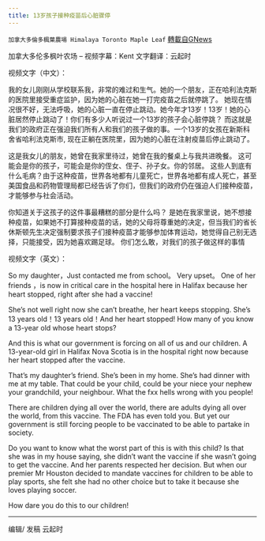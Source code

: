 ```yaml
---
title: 13岁孩子接种疫苗后心脏骤停
---
```

`加拿大多倫多楓葉農場 Himalaya Toronto Maple Leaf` [轉載自GNews](https://gnews.org/zh-hans/1559472/)

加拿大多伦多枫叶农场 – 视频字幕：Kent 文字翻译：云起时

视频文字（中文）：

我的女儿刚刚从学校联系我，非常的难过和生气。她的一个朋友，正在哈利法克斯的医院里接受重症监护，因为她的心脏在她一打完疫苗之后就停跳了。 她现在情况很不好，无法呼吸，她的心脏一直在停止跳动。她今年才13岁！13岁！她的心脏居然停止跳动了！你们有多少人听说过一个13岁的孩子会心脏停跳？ 而这就是我们的政府正在强迫我们所有人和我们的孩子做的事。一个13岁的女孩在新斯科舍省哈利法克斯市, 现在正躺在医院里，因为她的心脏在注射疫苗后停止跳动了。

这是我女儿的朋友，她曾在我家里待过，她曾在我的餐桌上与我共进晚餐。 这可能会是你的孩子，可能会是你的侄女、侄子、孙子女。你的邻居。 这些人到底有什么毛病？由于这种疫苗，世界各地都有儿童死亡，世界各地都有成人死亡，甚至美国食品和药物管理局都已经告诉了你们，但我们的政府仍在强迫人们接种疫苗，才能够参与社会活动。

你知道关于这孩子的这件事最糟糕的部分是什么吗？ 是她在我家里说，她不想接种疫苗，如果她不打算接种疫苗的话，她的父母将尊重她的决定，但当我们的省长休斯顿先生决定强制要求孩子们接种疫苗才能够参加体育运动，她觉得自己别无选择，只能接受，因为她喜欢踢足球。 你们怎么敢，对我们的孩子做这样的事情

视频文字（英文）：

So my daughter，Just contacted me from school。 Very upset。 One of her friends ，is now in critical care in the hospital here in Halifax because her heart stopped, right after she had a vaccine!

She’s not well right now she can’t breathe, her heart keeps stopping. She’s 13 years old！13 years old！And her heart stopped! How many of you know a 13-year old whose heart stops?

And this is what our government is forcing on all of us and our children. A 13-year-old girl in Halifax Nova Scotia is in the hospital right now because her heart stopped after the vaccine.

That’s my daughter’s friend. She’s been in my home. She’s had dinner with me at my table. That could be your child, could be your niece your nephew your grandchild, your neighbour. What the fxx hells wrong with you people!

There are children dying all over the world, there are adults dying all over the world, from this vaccine. The FDA has even told you. But yet our government is still forcing people to be vaccinated to be able to partake in society. 

Do you want to know what the worst part of this is with this child? Is that she was in my house saying, she didn’t want the vaccine if she wasn’t going to get the vaccine. And her parents respected her decision. But when our premier Mr Houston decided to mandate vaccines for children to be able to play sports, she felt she had no other choice but to take it because she loves playing soccer. 

How dare you do this to our children!

* * *

编辑/ 发稿 云起时
